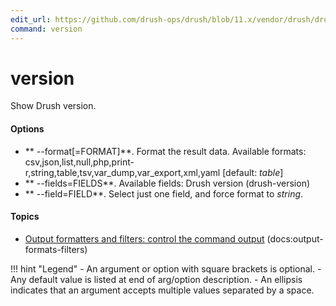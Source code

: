```yaml
---
edit_url: https://github.com/drush-ops/drush/blob/11.x/vendor/drush/drush/src/Commands/core/CoreCommands.php
command: version
---
```

# version

Show Drush version.

#### Options

- ** --format[=FORMAT]**. Format the result data. Available formats: csv,json,list,null,php,print-r,string,table,tsv,var_dump,var_export,xml,yaml [default: *table*]
- ** --fields=FIELDS**. Available fields: Drush version (drush-version)
- ** --field=FIELD**. Select just one field, and force format to *string*.

#### Topics

- [Output formatters and filters: control the command output](../../vendor/drush/drush/docs/output-formats-filters.md) (docs:output-formats-filters)

!!! hint "Legend"
    - An argument or option with square brackets is optional.
    - Any default value is listed at end of arg/option description.
    - An ellipsis indicates that an argument accepts multiple values separated by a space.